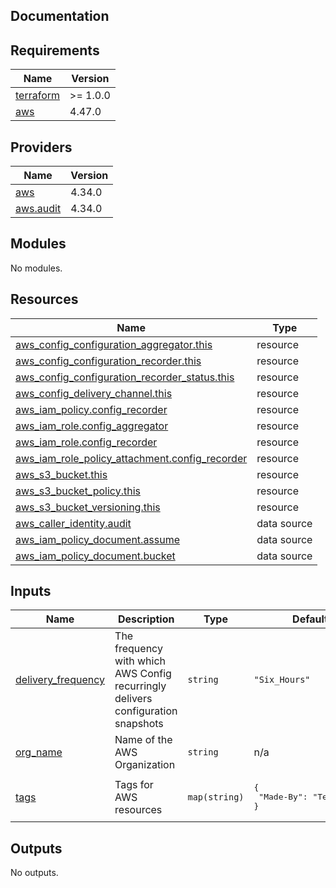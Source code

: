 ## Documentation

<!-- BEGINNING OF PRE-COMMIT-TERRAFORM DOCS HOOK -->
## Requirements

| Name | Version |
|------|---------|
| <a name="requirement_terraform"></a> [terraform](#requirement\_terraform) | >= 1.0.0 |
| <a name="requirement_aws"></a> [aws](#requirement\_aws) | 4.47.0 |

## Providers

| Name | Version |
|------|---------|
| <a name="provider_aws"></a> [aws](#provider\_aws) | 4.34.0 |
| <a name="provider_aws.audit"></a> [aws.audit](#provider\_aws.audit) | 4.34.0 |

## Modules

No modules.

## Resources

| Name | Type |
|------|------|
| [aws_config_configuration_aggregator.this](https://registry.terraform.io/providers/hashicorp/aws/4.47.0/docs/resources/config_configuration_aggregator) | resource |
| [aws_config_configuration_recorder.this](https://registry.terraform.io/providers/hashicorp/aws/4.47.0/docs/resources/config_configuration_recorder) | resource |
| [aws_config_configuration_recorder_status.this](https://registry.terraform.io/providers/hashicorp/aws/4.47.0/docs/resources/config_configuration_recorder_status) | resource |
| [aws_config_delivery_channel.this](https://registry.terraform.io/providers/hashicorp/aws/4.47.0/docs/resources/config_delivery_channel) | resource |
| [aws_iam_policy.config_recorder](https://registry.terraform.io/providers/hashicorp/aws/4.47.0/docs/resources/iam_policy) | resource |
| [aws_iam_role.config_aggregator](https://registry.terraform.io/providers/hashicorp/aws/4.47.0/docs/resources/iam_role) | resource |
| [aws_iam_role.config_recorder](https://registry.terraform.io/providers/hashicorp/aws/4.47.0/docs/resources/iam_role) | resource |
| [aws_iam_role_policy_attachment.config_recorder](https://registry.terraform.io/providers/hashicorp/aws/4.47.0/docs/resources/iam_role_policy_attachment) | resource |
| [aws_s3_bucket.this](https://registry.terraform.io/providers/hashicorp/aws/4.47.0/docs/resources/s3_bucket) | resource |
| [aws_s3_bucket_policy.this](https://registry.terraform.io/providers/hashicorp/aws/4.47.0/docs/resources/s3_bucket_policy) | resource |
| [aws_s3_bucket_versioning.this](https://registry.terraform.io/providers/hashicorp/aws/4.47.0/docs/resources/s3_bucket_versioning) | resource |
| [aws_caller_identity.audit](https://registry.terraform.io/providers/hashicorp/aws/4.47.0/docs/data-sources/caller_identity) | data source |
| [aws_iam_policy_document.assume](https://registry.terraform.io/providers/hashicorp/aws/4.47.0/docs/data-sources/iam_policy_document) | data source |
| [aws_iam_policy_document.bucket](https://registry.terraform.io/providers/hashicorp/aws/4.47.0/docs/data-sources/iam_policy_document) | data source |

## Inputs

| Name | Description | Type | Default | Required |
|------|-------------|------|---------|:--------:|
| <a name="input_delivery_frequency"></a> [delivery\_frequency](#input\_delivery\_frequency) | The frequency with which AWS Config recurringly delivers configuration snapshots | `string` | `"Six_Hours"` | no |
| <a name="input_org_name"></a> [org\_name](#input\_org\_name) | Name of the AWS Organization | `string` | n/a | yes |
| <a name="input_tags"></a> [tags](#input\_tags) | Tags for AWS resources | `map(string)` | <pre>{<br>  "Made-By": "Terraform"<br>}</pre> | no |

## Outputs

No outputs.
<!-- END OF PRE-COMMIT-TERRAFORM DOCS HOOK -->
